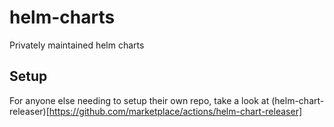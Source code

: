 # helm-charts
Privately maintained helm charts

## Setup
For anyone else needing to setup their own repo, take a look at (helm-chart-releaser)[https://github.com/marketplace/actions/helm-chart-releaser]
